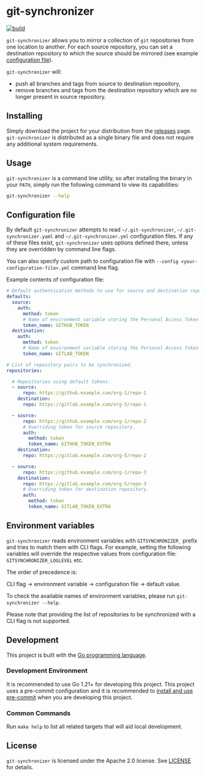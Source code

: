 # git-synchronizer

[![build](https://github.com/insightsengineering/git-synchronizer/actions/workflows/test.yml/badge.svg)](https://github.com/insightsengineering/git-synchronizer/actions/workflows/test.yml)

`git-synchronizer` allows you to mirror a collection of `git` repositories from one location to another. For each source repository, you can set a destination repository to which the source should be mirrored (see example [configuration file](#configuration-file)).

`git-synchronizer` will:
* push all branches and tags from source to destination repository,
* remove branches and tags from the destination repository which are no longer present in source repository.

## Installing

Simply download the project for your distribution from the [releases](https://github.com/insightsengineering/git-synchronizer/releases) page. `git-synchronizer` is distributed as a single binary file and does not require any additional system requirements.

## Usage

`git-synchronizer` is a command line utility, so after installing the binary in your `PATH`, simply run the following command to view its capabilities:

```bash
git-synchronizer --help
```

## Configuration file

By default `git-synchronizer` attempts to read `~/.git-synchronizer`, `~/.git-synchronizer.yaml` and `~/.git-synchronizer.yml` configuration files.
If any of these files exist, `git-synchronizer` uses options defined there, unless they are overridden by command line flags.

You can also specify custom path to configuration file with `--config <your-configuration-file>.yml` command line flag.

Example contents of configuration file:

```yaml
# Default authentication methods to use for source and destination repositories (optional).
defaults:
  source:
    auth:
      method: token
      # Name of environment variable storing the Personal Access Token with permissions to read source repositories.
      token_name: GITHUB_TOKEN
  destination:
    auth:
      method: token
      # Name of environment variable storing the Personal Access Token with permissions to push to destination repositories.
      token_name: GITLAB_TOKEN

# List of repository pairs to be synchronized.
repositories:

  # Repositories using default tokens.
  - source:
      repo: https://github.example.com/org-1/repo-1
    destination:
      repo: https://gitlab.example.com/org-5/repo-1

  - source:
      repo: https://github.example.com/org-1/repo-2
      # Overriding token for source repository.
      auth:
        method: token
        token_name: GITHUB_TOKEN_EXTRA
    destination:
      repo: https://gitlab.example.com/org-5/repo-2

  - source:
      repo: https://github.example.com/org-1/repo-3
    destination:
      repo: https://gitlab.example.com/org-5/repo-3
      # Overriding token for destination repository.
      auth:
        method: token
        token_name: GITLAB_TOKEN_EXTRA
```

## Environment variables

`git-synchronizer` reads environment variables with `GITSYNCHRONIZER_` prefix and tries to match them with CLI flags.
For example, setting the following variables will override the respective values from configuration file:
`GITSYNCHRONIZER_LOGLEVEL` etc.

The order of precedence is:

CLI flag → environment variable → configuration file → default value.

To check the available names of environment variables, please run `git-synchronizer --help`.

Please note that providing the list of repositories to be synchronized with a CLI flag is not supported.

## Development

This project is built with the [Go programming language](https://go.dev/).

### Development Environment

It is recommended to use Go 1.21+ for developing this project. This project uses a pre-commit configuration and it is recommended to [install and use pre-commit](https://pre-commit.com/#install) when you are developing this project.

### Common Commands

Run `make help` to list all related targets that will aid local development.

## License

`git-synchronizer` is licensed under the Apache 2.0 license. See [LICENSE](LICENSE) for details.
